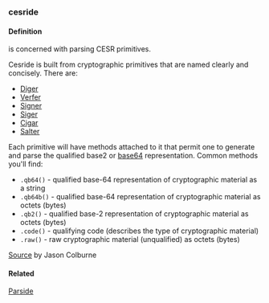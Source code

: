 ### cesride

<h4>Definition</h4><p>is concerned with parsing CESR primitives.</p><p>Cesride is built from cryptographic primitives that are named clearly and concisely. There are:</p><ul><li><a href="diger">Diger</a></li><li><a href="verfer">Verfer</a></li><li><a href="signer">Signer</a> </li><li><a href="siger">Siger</a></li><li><a href="cigar">Cigar</a></li><li><a href="salter">Salter</a></li></ul><p>Each primitive will have methods attached to it that permit one to generate and parse the qualified base2 or <a href="base64">base64</a> representation. Common methods you&#39;ll find:</p><ul><li><code>.qb64()</code> - qualified base-64 representation of cryptographic material as a string</li><li><code>.qb64b()</code> - qualified base-64 representation of cryptographic material as octets (bytes)</li><li><code>.qb2()</code> - qualified base-2 representation of cryptographic material as octets (bytes)</li><li><code>.code()</code> - qualifying code (describes the type of cryptographic material)</li><li><code>.raw()</code> - raw cryptographic material (unqualified) as octets (bytes)</li></ul><p><a href="https://github.com/WebOfTrust/cesride#terminology">Source</a> by Jason Colburne</p><h4>Related</h4><p><a href="parside">Parside</a></p>